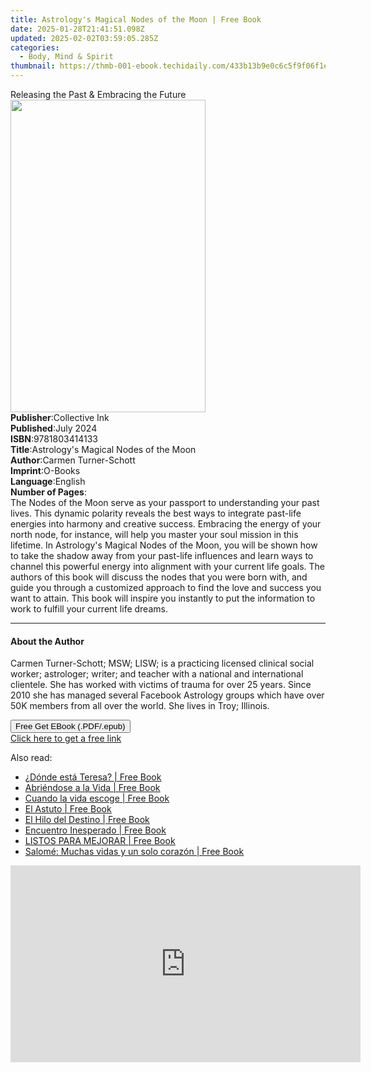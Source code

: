 ```yaml
---
title: Astrology's Magical Nodes of the Moon | Free Book
date: 2025-01-28T21:41:51.098Z
updated: 2025-02-02T03:59:05.285Z
categories:
  - Body, Mind & Spirit
thumbnail: https://thmb-001-ebook.techidaily.com/433b13b9e0c6c5f9f06f1ec081c6d1caf1a513090162b4c82108f782a249234d.jpg
---
```

<main id="book-container">
  <div class="flex flex-col">
    <div class="book-brief flex-1 py-6 px-4 sm:p-6 md:py-10 md:px-8">
      <!-- brief-->
      <div class="book-brief-main">
        Releasing the Past & Embracing the Future
      </div>
    </div>
    <div
      class="book-meta-info flex-1 grid gap-4 col-start-1 col-end-3 row-start-1 sm:mb-6 sm:grid-cols-4 lg:gap-6 lg:col-start-2 lg:row-end-6 lg:row-span-6 lg:mb-0"
    >
      <div
        class="book-meta-info-left place-content-center mt-4 p-4 text-sm leading-6 col-start-2 col-span-2 dark:text-slate-400"
      >
        <img
          class="w-full h-500 object-cover rounded-lg sm:h-255 sm:col-span-2 lg:col-span-full"
          src="https://img-001-ebook.techidaily.com/a05a8fc1b8539aa74728d08aff24d98d08cc43c5d9c8296addad129d23417c16.jpg"
          alt=""
          width="312"
          height="500"
        />
      </div>
      <div
        class="book-meta-info-right mt-2 col-start-1 row-start-2 col-span-3 self-center"
      >
        <!-- meta data  -->
        <div class="flex flex-col px-4 md:px-8">
          <div class="flex-1">
            <strong>Publisher</strong>:<span class="px-2">Collective Ink</span>
          </div>
          <div class="flex-1">
            <strong>Published</strong>:<span class="px-2">July 2024</span>
          </div>
          <div class="flex-1">
            <strong>ISBN</strong>:<span class="px-2">9781803414133</span>
          </div>
          <div class="flex-1">
            <strong>Title</strong>:<span class="px-2"
              >Astrology&#39;s Magical Nodes of the Moon</span
            >
          </div>
          <div class="flex-1">
            <strong>Author</strong>:<span class="px-2"
              >Carmen Turner-Schott</span
            >
          </div>
          <div class="flex-1">
            <strong>Imprint</strong>:<span class="px-2">O-Books</span>
          </div>
          <div class="flex-1">
            <strong>Language</strong>:<span class="px-2">English</span>
          </div>
          <div class="flex-1">
            <strong>Number of Pages</strong>:<span class="px-2"></span>
          </div>
        </div>
      </div>
    </div>
    <div class="book-description flex-1 py-6 px-4 sm:p-6 md:py-10 md:px-8">
      <div class="book-description-main">
        <div accordion-content="" id="description">
          The Nodes of the Moon serve as your passport to understanding your
          past lives. This dynamic polarity reveals the best ways to integrate
          past-life energies into harmony and creative success. Embracing the
          energy of your north node, for instance, will help you master your
          soul mission in this lifetime. In Astrology's Magical Nodes of the
          Moon, you will be shown how to take the shadow away from your
          past-life influences and learn ways to channel this powerful energy
          into alignment with your current life goals. The authors of this book
          will discuss the nodes that you were born with, and guide you through
          a customized approach to find the love and success you want to attain.
          This book will inspire you instantly to put the information to work to
          fulfill your current life dreams.
        </div>
      </div>
    </div>
    <div class="book-excerpts flex-1 py-6 px-4 sm:p-6 md:py-10 md:px-8">
      <!-- excerpts-->
      <div class="book-excerpts-main">
        <hr />
        <h4 class="placeholder placeholder-heading">
          <span>About the Author</span>
        </h4>
        <p>
          Carmen Turner-Schott; MSW; LISW; is a practicing licensed clinical
          social worker; astrologer; writer; and teacher with a national and
          international clientele. She has worked with victims of trauma for
          over 25 years. Since 2010 she has managed several Facebook Astrology
          groups which have over 50K members from all over the world. She lives
          in Troy; Illinois.
        </p>
      </div>
    </div>
    <div
      class="book-about-author flex-1 py-6 px-4 sm:p-6 md:py-10 md:px-8"
    ></div>
    <div class="book-free-get flex-1 py-6 px-4 sm:p-6 md:py-10 md:px-8">
      <button
        id="btn-free-get"
        class="bg-blue-500 hover:bg-blue-700 text-white font-bold py-2 px-4 rounded"
      >
        Free Get EBook (.PDF/.epub)
      </button>
      <div id="countdown-display" class="px-2 text-lg mt-2"></div>
      <a
        id="free-link"
        class="hidden bg-blue-500 hover:bg-blue-700 text-white font-bold py-2 px-4 rounded"
        href="https://www.ebooks.com/en-us/book/211354544/astrology-s-magical-nodes-of-the-moon/carmen-turner-schott/"
        target="_blank"
        >Click here to get a free link</a
      >
    </div>
    <script>
      let countdownTime = 0;
      let countdownInterval = null;
      document
        .getElementById('btn-free-get')
        .addEventListener('click', startCountdown);
      function startCountdown() {
        countdownTime = new Date().getTime() + 60000 * 3;
        countdownInterval = setInterval(updateCountdown, 1000);
        document.getElementById('btn-free-get').disabled = true;
        document
          .getElementById('btn-free-get')
          .classList.add('bg-gray-500', 'cursor-not-allowed');
      }
      function updateCountdown() {
        let currentTime = new Date().getTime();
        let timeLeft = countdownTime - currentTime;
        let secondsLeft = Math.floor(timeLeft / 1000);
        document.getElementById('countdown-display').innerHTML =
          `Remaining time: ${secondsLeft} seconds.`;
        if (secondsLeft <= 0) {
          clearInterval(countdownInterval);
          document.getElementById('btn-free-get').classList.add('hidden');
          document.getElementById('free-link').classList.remove('hidden');
          document.getElementById('countdown-display').innerHTML = '';
        }
      }
    </script>
  </div>
</main>

<ins class="adsbygoogle"
      style="display:block"
      data-ad-client="ca-pub-7571918770474297"
      data-ad-slot="8358498916"
      data-ad-format="auto"
      data-full-width-responsive="true"></ins>
    

<span class="atpl-alsoreadstyle">Also read:</span>
<div><ul>
<li><a href="https://novels-ebooks.techidaily.com/210970029-9781088233658-donde-esta-teresa/"><u>¿Dónde está Teresa? | Free Book</u></a></li>
<li><a href="https://novels-ebooks.techidaily.com/210970031-9781088233122-abriendose-a-la-vida/"><u>Abriéndose a la Vida | Free Book</u></a></li>
<li><a href="https://novels-ebooks.techidaily.com/210970036-9781088233368-cuando-la-vida-escoge/"><u>Cuando la vida escoge | Free Book</u></a></li>
<li><a href="https://novels-ebooks.techidaily.com/210970034-9781088234204-el-astuto/"><u>El Astuto | Free Book</u></a></li>
<li><a href="https://novels-ebooks.techidaily.com/210970030-9781088234341-el-hilo-del-destino/"><u>El Hilo del Destino | Free Book</u></a></li>
<li><a href="https://novels-ebooks.techidaily.com/210970035-9781088235270-encuentro-inesperado/"><u>Encuentro Inesperado | Free Book</u></a></li>
<li><a href="https://novels-ebooks.techidaily.com/210970032-9781088232620-listos-para-mejorar/"><u>LISTOS PARA MEJORAR | Free Book</u></a></li>
<li><a href="https://novels-ebooks.techidaily.com/210970033-9781088232774-salome-muchas-vidas-y-un-solo-corazon/"><u>Salomé: Muchas vidas y un solo corazón | Free Book</u></a></li>
</ul></div>

<!-- affiliate ads begin -->
<iframe width="560" height="315" src="https://www.youtube.com/embed/MPoakxUNf9o?si=S-ppSqzHzN9VrxC7" title="YouTube video player" frameborder="0" allow="accelerometer; autoplay; clipboard-write; encrypted-media; gyroscope; picture-in-picture; web-share" referrerpolicy="strict-origin-when-cross-origin" allowfullscreen></iframe>
<!-- affiliate ads end -->

